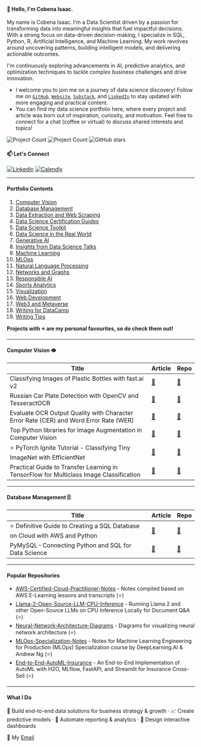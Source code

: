 #### 👋 Hello, I'm Cobena Isaac.

My name is Cobena Isaac. I'm a Data Scientist driven by a passion for transforming data into meaningful insights that fuel impactful decisions. With a strong focus on data-driven decision-making, I specialize in SQL, Python, R, Artificial Intelligence, and Machine Learning. My work revolves around uncovering patterns, building intelligent models, and delivering actionable outcomes.

I'm continuously exploring advancements in AI, predictive analytics, and optimization techniques to tackle complex business challenges and drive innovation.
- I welcome you to join me on a journey of data science discovery! Follow me on <code>[GitHub](https://github.com/ioappiah)</code>, <code>[Website](https://www.ioappiah.com)</code>, <code>[Substack](https://substack.com/@ioappiah)</code>, and <code>[LinkedIn](https://linkedin.com/in/ioappiah)</code> to stay updated with more engaging and practical content.
- You can find my data science portfolio here, where every project and article was born out of inspiration, curiosity, and motivation. Feel free to connect for a chat (coffee or virtual) to discuss shared interests and topics!

![Project Count](https://komarev.com/ghpvc/?username=ioappiah&color=green) ![Project Count](https://img.shields.io/static/v1?label=Project+count&message=30&color=2ea44f) ![GitHub stars](https://img.shields.io/github/stars/ioappiah?affiliations=OWNER&style=social)

#### 📫 Let's Connect

[![LinkedIn](https://img.shields.io/badge/LinkedIn-0077B5?style=for-the-badge&logo=linkedin&logoColor=white)](https://www.linkedin.com/in/ioappiah) [![Calendly](https://img.shields.io/badge/Calendly-Let's%20chat!-brightgreen?style=for-the-badge&logo=googlechat)](https://calendly.com/cobena/chat)

---
#### Portfolio Contents

1. [Computer Vision](#computer-vision)
2. [Database Management](#database)
3. [Data Extraction and Web Scraping](#data-extraction-and-web-scraping)
4. [Data Science Certification Guides](#data-science-certification-guides)
5. [Data Science Toolkit](#data-science-tools)
6. [Data Science in the Real World](#real-world-data-science)
7. [Generative AI](#generative-ai)
8. [Insights from Data Science Talks](#talks)
9. [Machine Learning](#machine-learning)
10. [MLOps](#mlops)
11. [Natural Language Processing](#natural-language-processing)
12. [Networks and Graphs](#networks-and-graphs)
13. [Responsible AI](#responsible-ai)
14. [Sports Analytics](#sports-analytics)
15. [Visualization](#visualization)
16. [Web Development](#web-development)
17. [Web3 and Metaverse](#web3)
18. [Writing for DataCamp](#writing-for-datacamp)
19. [Writing Tips](#writing-tips)

**Projects with ⭐ are my personal favourites, so do check them out!**

---

#### Computer Vision 👁️

| Title | Article | Repo |
|-------|---------|------|
| Classifying Images of Plastic Bottles with fast.ai v2 | [🔗](https://towardsdatascience.com/classifying-images-of-water-bottles-with-fast-ai-34c4560b5543?sk=d0efa0e6b6d214c52b337a0381a4fd3d) | [🔗](https://github.com/ioappiah/Synthetic-Bottles-Classifier-fastai) |
| Russian Car Plate Detection with OpenCV and TesseractOCR | [🔗](https://towardsdatascience.com/russian-car-plate-detection-with-opencv-and-tesseractocr-dce3d3f9ff5c?sk=263f4351c3c2c5cd9c60a4469b9dab08) | [🔗](https://github.com/ioappiah/Car-Plate-Detection-OpenCV-TesseractOCR) |
| Evaluate OCR Output Quality with Character Error Rate (CER) and Word Error Rate (WER) | [🔗](https://towardsdatascience.com/evaluating-ocr-output-quality-with-character-error-rate-cer-and-word-error-rate) | [🔗](https://github.com/ioappiah/OCR-Metrics-CER-WER) |
| Top Python libraries for Image Augmentation in Computer Vision | [🔗](https://towardsdatascience.com/top-python-libraries-for-image-augmentation-in-computer-vision) | [🔗](https://github.com/ioappiah/Image-Augmentation-Libraries) |
| ⭐ PyTorch Ignite Tutorial - Classifying Tiny ImageNet with EfficientNet | [🔗](https://towardsdatascience.com/pytorch-ignite-classifying-tiny-imagenet-with-efficientne) | [🔗](https://github.com/ioappaih/PyTorch-Tiny-ImageNet-Classification) |
| Practical Guide to Transfer Learning in TensorFlow for Multiclass Image Classification | [🔗](https://towardsdatascience.com/practical-guide-to-transfer-learning-in-tensorflow-for-multiclass-image-classification) | [🔗](https://github.com/ioappiah/TensorFlow-Transfer-Learning-Image-Classification) |

---

#### Database Management 🗄️

| Title | Article | Repo |
|-------|---------|------|
| ⭐ Definitive Guide to Creating a SQL Database on Cloud with AWS and Python | [🔗](https://towardsdatascience.com/definitive-guide-to-create-an-sql-database-on-cloud-with-aws-and-python) | [🔗](https://github.com/ioappiah/AWS-RDS-MySQL-Python) |
| PyMySQL - Connecting Python and SQL for Data Science | [🔗](https://towardsdatascience.com/pymysql-connecting-python-and-sql-for-data-science) | [🔗](https://github.com/ioappiah/PyMySQL-Demo) |

---
#### Popular Repositories

- [AWS-Certified-Cloud-Practitioner-Notes](https://github.com/ioappaih/AWS-Certified-Cloud-Practitioner-Notes) - Notes compiled based on AWS E-Learning lessons and transcripts (⭐)
- [Llama-2-Open-Source-LLM-CPU-Inference](https://github.com/ioappiah/Llama-2-Open-Source-LLM-CPU-Inference) - Running Llama 2 and other Open-Source LLMs on CPU Inference Locally for Document Q&A (⭐)
- [Neural-Network-Architecture-Diagrams](https://github.com/ioappiah/Neural-Network-Architecture-Diagrams) - Diagrams for visualizing neural network architecture (⭐)
- [MLOps-Specialization-Notes](https://github.com/kennethleungty/MLOps-Specialization-Notes) - Notes for Machine Learning Engineering for Production (MLOps) Specialization course by DeepLearning.AI & Andrew Ng (⭐)
- [End-to-End-AutoML-Insurance](https://github.com/kennethleungty/End-to-End-AutoML-Insurance) - An End-to-End Implementation of AutoML with H2O, MLflow, FastAPI, and Streamlit for Insurance Cross-Sell (⭐)
---  
#### What I Do 
🚀 Build end-to-end data solutions for business strategy & growth · 📈 Create predictive models · 🔎 Automate reporting & analytics · 🎨 Design interactive dashboards

📩 My [Email](https://aappiahoa@gmail.com)  
